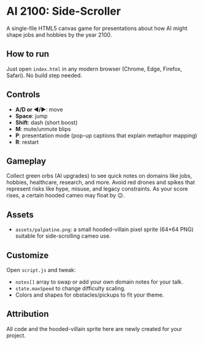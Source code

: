 # AI 2100: Side-Scroller
A single-file HTML5 canvas game for presentations about how AI might shape jobs and hobbies by the year 2100.

## How to run
Just open `index.html` in any modern browser (Chrome, Edge, Firefox, Safari). No build step needed.

## Controls
- **A/D or ◀/▶**: move
- **Space**: jump
- **Shift**: dash (short boost)
- **M**: mute/unmute blips
- **P**: presentation mode (pop-up captions that explain metaphor mapping)
- **R**: restart

## Gameplay
Collect green orbs (AI upgrades) to see quick notes on domains like jobs, hobbies, healthcare, research, and more. Avoid red drones and spikes that represent risks like hype, misuse, and legacy constraints. As your score rises, a certain hooded cameo may float by 😉.

## Assets
- `assets/palpatine.png`: a small hooded-villain pixel sprite (64×64 PNG) suitable for side-scrolling cameo use.

## Customize
Open `script.js` and tweak:
- `notes[]` array to swap or add your own domain notes for your talk.
- `state.maxSpeed` to change difficulty scaling.
- Colors and shapes for obstacles/pickups to fit your theme.

## Attribution
All code and the hooded-villain sprite here are newly created for your project.
